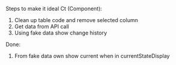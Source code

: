 Steps to make it ideal Ct (Component):

1. Clean up table code and remove selected column
2. Get data from API call
3. Using fake data show change history

Done:

1. From fake data own show current when in currentStateDisplay
